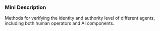 ### Mini Description

Methods for verifying the identity and authority level of different agents, including both human operators and AI components.
